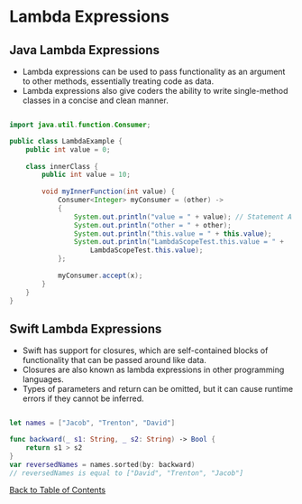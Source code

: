 # Lambda Expressions

## Java Lambda Expressions

* Lambda expressions can be used to pass functionality as an argument to other methods, essentially treating code as data.
* Lambda expressions also give coders the ability to write single-method classes in a concise and clean manner.

```Java

import java.util.function.Consumer;

public class LambdaExample {
	public int value = 0;
	
	class innerClass {
		public int value = 10;
		
		void myInnerFunction(int value) {
			Consumer<Integer> myConsumer = (other) ->
			{
				System.out.println("value = " + value); // Statement A
                System.out.println("other = " + other);
                System.out.println("this.value = " + this.value);
                System.out.println("LambdaScopeTest.this.value = " +
                    LambdaScopeTest.this.value);
            };
			
			myConsumer.accept(x);
		}
	}
}

```

## Swift Lambda Expressions

* Swift has support for closures, which are self-contained blocks of functionality that can be passed around like data.
* Closures are also known as lambda expressions in other programming languages.
* Types of parameters and return can be omitted, but it can cause runtime errors if they cannot be inferred.

```Swift

let names = ["Jacob", "Trenton", "David"]

func backward(_ s1: String, _ s2: String) -> Bool {
    return s1 > s2
}
var reversedNames = names.sorted(by: backward)
// reversedNames is equal to ["David", "Trenton", "Jacob"]

```

[Back to Table of Contents](README.md)
